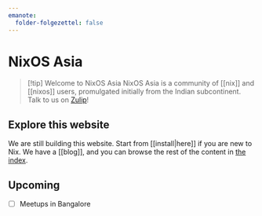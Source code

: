 ```yaml
---
emanote:
  folder-folgezettel: false
---
```


# NixOS Asia

> [!tip] Welcome to NixOS Asia
> NixOS Asia is a community of [[nix]] and [[nixos]] users, promulgated initially from the Indian subcontinent. Talk to us on [Zulip](https://nixos.zulipchat.com/)!

## Explore this website

We are still building this website. Start from [[install|here]] if you are new to Nix. We have a [[blog]], and you can browse the rest of the content  in [the index](-/all).

## Upcoming

- [ ] Meetups in Bangalore